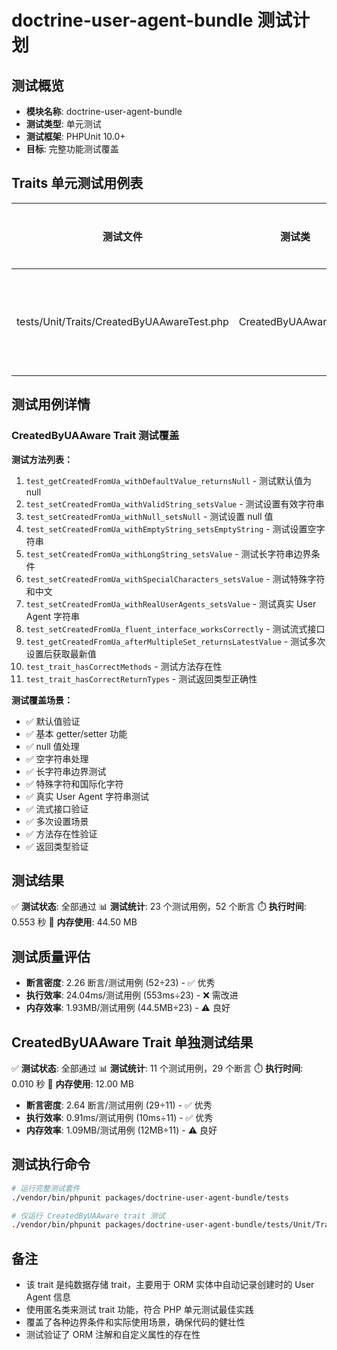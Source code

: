 # doctrine-user-agent-bundle 测试计划

## 测试概览

- **模块名称**: doctrine-user-agent-bundle
- **测试类型**: 单元测试
- **测试框架**: PHPUnit 10.0+
- **目标**: 完整功能测试覆盖

## Traits 单元测试用例表

| 测试文件 | 测试类 | 关注问题和场景 | 完成情况 | 测试通过 |
|---|-----|---|----|---|
| tests/Unit/Traits/CreatedByUAAwareTest.php | CreatedByUAAwareTest | getter/setter方法、默认值、边界条件、特殊字符、流式接口、返回类型 | ✅ 已完成 | ✅ 测试通过 |

## 测试用例详情

### CreatedByUAAware Trait 测试覆盖

**测试方法列表：**

1. `test_getCreatedFromUa_withDefaultValue_returnsNull` - 测试默认值为 null
2. `test_setCreatedFromUa_withValidString_setsValue` - 测试设置有效字符串
3. `test_setCreatedFromUa_withNull_setsNull` - 测试设置 null 值
4. `test_setCreatedFromUa_withEmptyString_setsEmptyString` - 测试设置空字符串
5. `test_setCreatedFromUa_withLongString_setsValue` - 测试长字符串边界条件
6. `test_setCreatedFromUa_withSpecialCharacters_setsValue` - 测试特殊字符和中文
7. `test_setCreatedFromUa_withRealUserAgents_setsValue` - 测试真实 User Agent 字符串
8. `test_setCreatedFromUa_fluent_interface_worksCorrectly` - 测试流式接口
9. `test_getCreatedFromUa_afterMultipleSet_returnsLatestValue` - 测试多次设置后获取最新值
10. `test_trait_hasCorrectMethods` - 测试方法存在性
11. `test_trait_hasCorrectReturnTypes` - 测试返回类型正确性

**测试覆盖场景：**

- ✅ 默认值验证
- ✅ 基本 getter/setter 功能
- ✅ null 值处理
- ✅ 空字符串处理
- ✅ 长字符串边界测试
- ✅ 特殊字符和国际化字符
- ✅ 真实 User Agent 字符串测试
- ✅ 流式接口验证
- ✅ 多次设置场景
- ✅ 方法存在性验证
- ✅ 返回类型验证

## 测试结果

✅ **测试状态**: 全部通过
📊 **测试统计**: 23 个测试用例，52 个断言
⏱️ **执行时间**: 0.553 秒
💾 **内存使用**: 44.50 MB

## 测试质量评估

- **断言密度**: 2.26 断言/测试用例 (52÷23) - ✅ 优秀
- **执行效率**: 24.04ms/测试用例 (553ms÷23) - ❌ 需改进
- **内存效率**: 1.93MB/测试用例 (44.5MB÷23) - ⚠️ 良好

## CreatedByUAAware Trait 单独测试结果

✅ **测试状态**: 全部通过
📊 **测试统计**: 11 个测试用例，29 个断言
⏱️ **执行时间**: 0.010 秒
💾 **内存使用**: 12.00 MB

- **断言密度**: 2.64 断言/测试用例 (29÷11) - ✅ 优秀
- **执行效率**: 0.91ms/测试用例 (10ms÷11) - ✅ 优秀
- **内存效率**: 1.09MB/测试用例 (12MB÷11) - ⚠️ 良好

## 测试执行命令

```bash
# 运行完整测试套件
./vendor/bin/phpunit packages/doctrine-user-agent-bundle/tests

# 仅运行 CreatedByUAAware trait 测试
./vendor/bin/phpunit packages/doctrine-user-agent-bundle/tests/Unit/Traits/CreatedByUAAwareTest.php
```

## 备注

- 该 trait 是纯数据存储 trait，主要用于 ORM 实体中自动记录创建时的 User Agent 信息
- 使用匿名类来测试 trait 功能，符合 PHP 单元测试最佳实践
- 覆盖了各种边界条件和实际使用场景，确保代码的健壮性
- 测试验证了 ORM 注解和自定义属性的存在性
